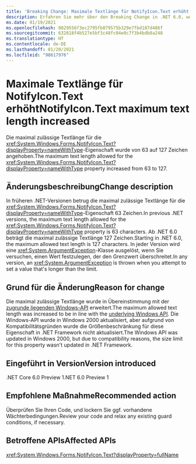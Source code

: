 ```yaml
---
title: 'Breaking Change: Maximale Textlänge für NotifyIcon.Text erhöht'
description: Erfahren Sie mehr über den Breaking Change in .NET 6.0, wo die maximale Textlänge für die Eigenschaft „NotifyIcon.Text“ zugenommen hat.
ms.date: 01/19/2021
ms.openlocfilehash: 0029556f3ec2795fb079575b329e7fbd187d486f
ms.sourcegitcommit: 632818f4b527e5bf3c48fc04e0c7f3b4bdb8a248
ms.translationtype: HT
ms.contentlocale: de-DE
ms.lasthandoff: 01/20/2021
ms.locfileid: "98617976"
---
```

# <a name="notifyicontext-maximum-text-length-increased"></a><span data-ttu-id="b50d0-103">Maximale Textlänge für NotifyIcon.Text erhöht</span><span class="sxs-lookup"><span data-stu-id="b50d0-103">NotifyIcon.Text maximum text length increased</span></span>

<span data-ttu-id="b50d0-104">Die maximal zulässige Textlänge für die <xref:System.Windows.Forms.NotifyIcon.Text?displayProperty=nameWithType>-Eigenschaft wurde von 63 auf 127 Zeichen angehoben.</span><span class="sxs-lookup"><span data-stu-id="b50d0-104">The maximum text length allowed for the <xref:System.Windows.Forms.NotifyIcon.Text?displayProperty=nameWithType> property increased from 63 to 127.</span></span>

## <a name="change-description"></a><span data-ttu-id="b50d0-105">Änderungsbeschreibung</span><span class="sxs-lookup"><span data-stu-id="b50d0-105">Change description</span></span>

<span data-ttu-id="b50d0-106">In früheren .NET-Versionen betrug die maximal zulässige Textlänge für die <xref:System.Windows.Forms.NotifyIcon.Text?displayProperty=nameWithType>-Eigenschaft 63 Zeichen.</span><span class="sxs-lookup"><span data-stu-id="b50d0-106">In previous .NET versions, the maximum text length allowed for the <xref:System.Windows.Forms.NotifyIcon.Text?displayProperty=nameWithType> property is 63 characters.</span></span> <span data-ttu-id="b50d0-107">Ab .NET 6.0 beträgt die maximal zulässige Textlänge 127 Zeichen.</span><span class="sxs-lookup"><span data-stu-id="b50d0-107">Starting in .NET 6.0, the maximum allowed text length is 127 characters.</span></span> <span data-ttu-id="b50d0-108">In jeder Version wird eine <xref:System.ArgumentException>-Klasse ausgelöst, wenn Sie versuchen, einen Wert festzulegen, der den Grenzwert überschreitet.</span><span class="sxs-lookup"><span data-stu-id="b50d0-108">In any version, an <xref:System.ArgumentException> is thrown when you attempt to set a value that's longer than the limit.</span></span>

## <a name="reason-for-change"></a><span data-ttu-id="b50d0-109">Grund für die Änderung</span><span class="sxs-lookup"><span data-stu-id="b50d0-109">Reason for change</span></span>

<span data-ttu-id="b50d0-110">Die maximal zulässige Textlänge wurde in Übereinstimmung mit der [zugrunde liegenden Windows-API](/windows/win32/api/shellapi/ns-shellapi-notifyicondataw#nif_showtip-0x00000080) erweitert.</span><span class="sxs-lookup"><span data-stu-id="b50d0-110">The maximum allowed text length was increased to be in line with the [underlying Windows API](/windows/win32/api/shellapi/ns-shellapi-notifyicondataw#nif_showtip-0x00000080).</span></span> <span data-ttu-id="b50d0-111">Die Windows-API wurde in Windows 2000 aktualisiert, aber aufgrund von Kompatibilitätsgründen wurde die Größenbeschränkung für diese Eigenschaft in .NET Framework nicht aktualisiert.</span><span class="sxs-lookup"><span data-stu-id="b50d0-111">The Windows API was updated in Windows 2000, but due to compatibility reasons, the size limit for this property wasn't updated in .NET Framework.</span></span>

## <a name="version-introduced"></a><span data-ttu-id="b50d0-112">Eingeführt in Version</span><span class="sxs-lookup"><span data-stu-id="b50d0-112">Version introduced</span></span>

<span data-ttu-id="b50d0-113">.NET Core 6.0 Preview 1</span><span class="sxs-lookup"><span data-stu-id="b50d0-113">.NET 6.0 Preview 1</span></span>

## <a name="recommended-action"></a><span data-ttu-id="b50d0-114">Empfohlene Maßnahme</span><span class="sxs-lookup"><span data-stu-id="b50d0-114">Recommended action</span></span>

<span data-ttu-id="b50d0-115">Überprüfen Sie Ihren Code, und lockern Sie ggf. vorhandene Wächterbedingungen.</span><span class="sxs-lookup"><span data-stu-id="b50d0-115">Review your code and relax any existing guard conditions, if necessary.</span></span>

## <a name="affected-apis"></a><span data-ttu-id="b50d0-116">Betroffene APIs</span><span class="sxs-lookup"><span data-stu-id="b50d0-116">Affected APIs</span></span>

<xref:System.Windows.Forms.NotifyIcon.Text?displayProperty=fullName>

<!--

### Affected APIs

- `P:System.Windows.Forms.NotifyIcon.Text`

### Category

Windows Forms

-->
